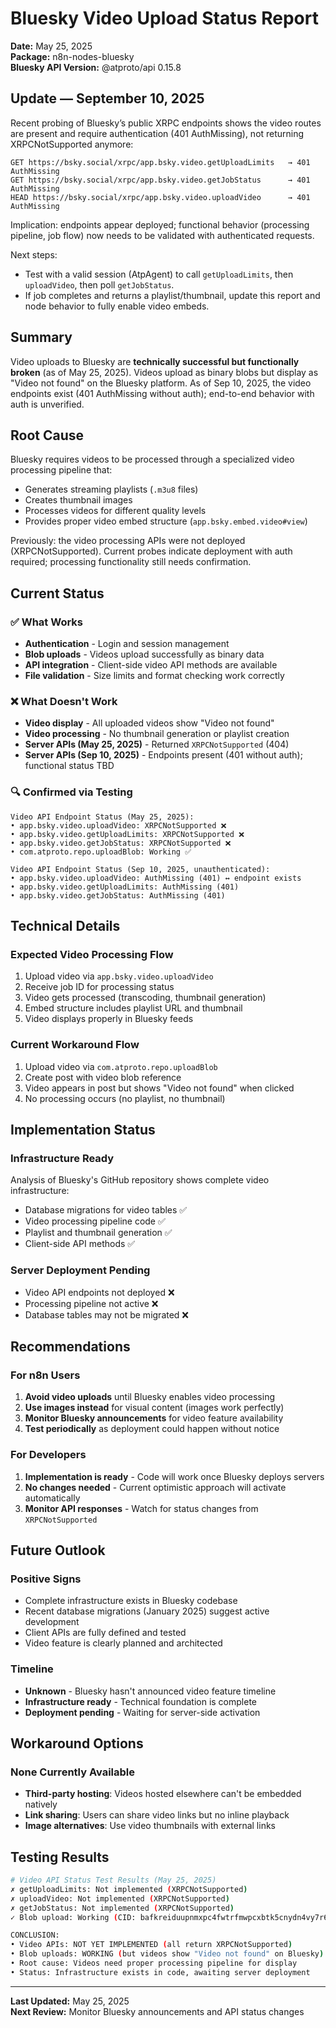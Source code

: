 # Bluesky Video Upload Status Report

**Date:** May 25, 2025  
**Package:** n8n-nodes-bluesky  
**Bluesky API Version:** @atproto/api 0.15.8

## Update — September 10, 2025

Recent probing of Bluesky’s public XRPC endpoints shows the video routes are present and require authentication (401 AuthMissing), not returning XRPCNotSupported anymore:

```
GET https://bsky.social/xrpc/app.bsky.video.getUploadLimits   → 401 AuthMissing
GET https://bsky.social/xrpc/app.bsky.video.getJobStatus      → 401 AuthMissing
HEAD https://bsky.social/xrpc/app.bsky.video.uploadVideo      → 401 AuthMissing
```

Implication: endpoints appear deployed; functional behavior (processing pipeline, job flow) now needs to be validated with authenticated requests.

Next steps:
- Test with a valid session (AtpAgent) to call `getUploadLimits`, then `uploadVideo`, then poll `getJobStatus`.
- If job completes and returns a playlist/thumbnail, update this report and node behavior to fully enable video embeds.

## Summary

Video uploads to Bluesky are **technically successful but functionally broken** (as of May 25, 2025). Videos upload as binary blobs but display as "Video not found" on the Bluesky platform. As of Sep 10, 2025, the video endpoints exist (401 AuthMissing without auth); end-to-end behavior with auth is unverified.

## Root Cause

Bluesky requires videos to be processed through a specialized video processing pipeline that:
- Generates streaming playlists (`.m3u8` files)
- Creates thumbnail images
- Processes videos for different quality levels
- Provides proper video embed structure (`app.bsky.embed.video#view`)

Previously: the video processing APIs were not deployed (XRPCNotSupported). Current probes indicate deployment with auth required; processing functionality still needs confirmation.

## Current Status

### ✅ What Works
- **Authentication** - Login and session management
- **Blob uploads** - Videos upload successfully as binary data
- **API integration** - Client-side video API methods are available
- **File validation** - Size limits and format checking work correctly

### ❌ What Doesn't Work
- **Video display** - All uploaded videos show "Video not found" 
- **Video processing** - No thumbnail generation or playlist creation
- **Server APIs (May 25, 2025)** - Returned `XRPCNotSupported` (404)
- **Server APIs (Sep 10, 2025)** - Endpoints present (401 without auth); functional status TBD

### 🔍 Confirmed via Testing
```
Video API Endpoint Status (May 25, 2025):
• app.bsky.video.uploadVideo: XRPCNotSupported ❌
• app.bsky.video.getUploadLimits: XRPCNotSupported ❌  
• app.bsky.video.getJobStatus: XRPCNotSupported ❌
• com.atproto.repo.uploadBlob: Working ✅

Video API Endpoint Status (Sep 10, 2025, unauthenticated):
• app.bsky.video.uploadVideo: AuthMissing (401) ↔︎ endpoint exists
• app.bsky.video.getUploadLimits: AuthMissing (401)
• app.bsky.video.getJobStatus: AuthMissing (401)
```

## Technical Details

### Expected Video Processing Flow
1. Upload video via `app.bsky.video.uploadVideo`
2. Receive job ID for processing status
3. Video gets processed (transcoding, thumbnail generation)
4. Embed structure includes playlist URL and thumbnail
5. Video displays properly in Bluesky feeds

### Current Workaround Flow  
1. Upload video via `com.atproto.repo.uploadBlob` 
2. Create post with video blob reference
3. Video appears in post but shows "Video not found" when clicked
4. No processing occurs (no playlist, no thumbnail)

## Implementation Status

### Infrastructure Ready
Analysis of Bluesky's GitHub repository shows complete video infrastructure:
- Database migrations for video tables ✅
- Video processing pipeline code ✅
- Playlist and thumbnail generation ✅
- Client-side API methods ✅

### Server Deployment Pending
- Video API endpoints not deployed ❌
- Processing pipeline not active ❌
- Database tables may not be migrated ❌

## Recommendations

### For n8n Users
1. **Avoid video uploads** until Bluesky enables video processing
2. **Use images instead** for visual content (images work perfectly)
3. **Monitor Bluesky announcements** for video feature availability
4. **Test periodically** as deployment could happen without notice

### For Developers
1. **Implementation is ready** - Code will work once Bluesky deploys servers
2. **No changes needed** - Current optimistic approach will activate automatically
3. **Monitor API responses** - Watch for status changes from `XRPCNotSupported`

## Future Outlook

### Positive Signs
- Complete infrastructure exists in Bluesky codebase
- Recent database migrations (January 2025) suggest active development
- Client APIs are fully defined and tested
- Video feature is clearly planned and architected

### Timeline
- **Unknown** - Bluesky hasn't announced video feature timeline
- **Infrastructure ready** - Technical foundation is complete
- **Deployment pending** - Waiting for server-side activation

## Workaround Options

### None Currently Available
- **Third-party hosting**: Videos hosted elsewhere can't be embedded natively
- **Link sharing**: Users can share video links but no inline playback
- **Image alternatives**: Use video thumbnails with external links

## Testing Results

```bash
# Video API Status Test Results (May 25, 2025)
✗ getUploadLimits: Not implemented (XRPCNotSupported)
✗ uploadVideo: Not implemented (XRPCNotSupported)  
✗ getJobStatus: Not implemented (XRPCNotSupported)
✓ Blob upload: Working (CID: bafkreiduupnmxpc4fwtrfmwpcxbtk5cnydn4vy7r66oebj7hqqs2kf6c4m)

CONCLUSION:
• Video APIs: NOT YET IMPLEMENTED (all return XRPCNotSupported)
• Blob uploads: WORKING (but videos show "Video not found" on Bluesky)
• Root cause: Videos need proper processing pipeline for display
• Status: Infrastructure exists in code, awaiting server deployment
```

---

**Last Updated:** May 25, 2025  
**Next Review:** Monitor Bluesky announcements and API status changes

